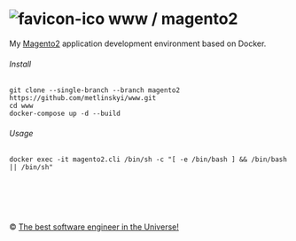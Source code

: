 ![favicon-ico] www / magento2
=======

My [Magento2](https://devdocs.magento.com) application development environment based on Docker.

###### Install

```
git clone --single-branch --branch magento2 https://github.com/metlinskyi/www.git
cd www
docker-compose up -d --build
```

###### Usage

```
docker exec -it magento2.cli /bin/sh -c "[ -e /bin/bash ] && /bin/bash || /bin/sh"
```

&nbsp;
============
&copy; [The best software engineer in the Universe!](http://www.metlinskyi.com/)

[favicon-ico]: https://raw.github.com/metlinskyi/www/magento2/favicon.png
